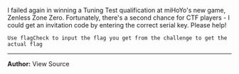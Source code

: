 I failed again in winning a Tuning Test qualification at miHoYo's new game, Zenless Zone Zero. Fortunately, there's a second chance for CTF players - I could get an invitation code by entering the correct serial key. Please help!

`Use flagCheck to input the flag you get from the challenge to get the actual flag`

---
**Author:** View Source